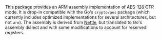 This package provides an ARM assembly implementation of AES-128 CTR mode. It is
drop-in compatible with the Go's `crypto/aes` package (which currently includes
optimized implementations for several architectures, but not `arm`). The
assembly is derived from
[Nettle](https://github.com/gnutls/nettle/tree/master/arm), but translated to
Go's assembly dialect and with some modifications to account for reserved
registers.
